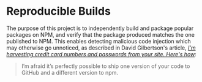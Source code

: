# Reproducible Builds

The purpose of this project is to independently build and package popular packages on NPM, and verify that the package produced matches the one published to NPM. This enables detecting malicious code injection which may otherwise go unnoticed, as described in David Gilbertson's article, [_I’m harvesting credit card numbers and passwords from your site. Here's how_](https://medium.com/hackernoon/im-harvesting-credit-card-numbers-and-passwords-from-your-site-here-s-how-9a8cb347c5b5):

> I’m afraid it’s perfectly possible to ship one version of your code to GitHub and a different version to npm.
